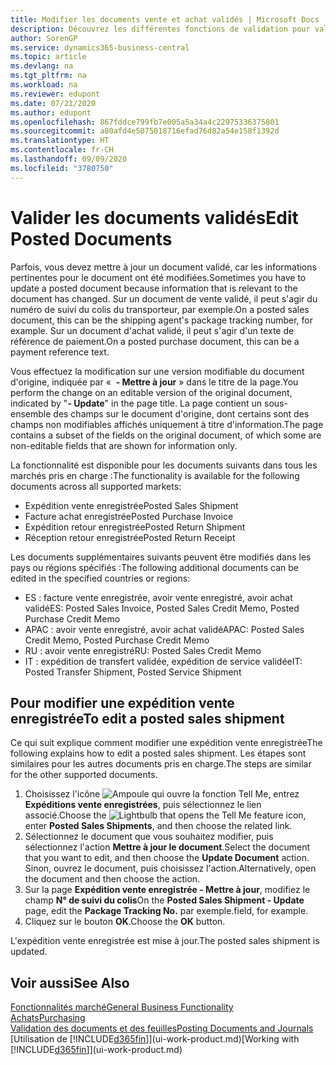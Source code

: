 ```yaml
---
title: Modifier les documents vente et achat validés | Microsoft Docs
description: Découvrez les différentes fonctions de validation pour valider les documents achat et comment mettre à jour les documents validés.
author: SorenGP
ms.service: dynamics365-business-central
ms.topic: article
ms.devlang: na
ms.tgt_pltfrm: na
ms.workload: na
ms.reviewer: edupont
ms.date: 07/21/2020
ms.author: edupont
ms.openlocfilehash: 867fddce799fb7e005a5a34a4c22975336375801
ms.sourcegitcommit: a80afd4e5075018716efad76d82a54e158f1392d
ms.translationtype: HT
ms.contentlocale: fr-CH
ms.lasthandoff: 09/09/2020
ms.locfileid: "3780750"
---
```

# <a name="edit-posted-documents"></a><span data-ttu-id="7ecb9-103">Valider les documents validés</span><span class="sxs-lookup"><span data-stu-id="7ecb9-103">Edit Posted Documents</span></span>

<span data-ttu-id="7ecb9-104">Parfois, vous devez mettre à jour un document validé, car les informations pertinentes pour le document ont été modifiées.</span><span class="sxs-lookup"><span data-stu-id="7ecb9-104">Sometimes you have to update a posted document because information that is relevant to the document has changed.</span></span> <span data-ttu-id="7ecb9-105">Sur un document de vente validé, il peut s'agir du numéro de suivi du colis du transporteur, par exemple.</span><span class="sxs-lookup"><span data-stu-id="7ecb9-105">On a posted sales document, this can be the shipping agent's package tracking number, for example.</span></span> <span data-ttu-id="7ecb9-106">Sur un document d'achat validé, il peut s'agir d'un texte de référence de paiement.</span><span class="sxs-lookup"><span data-stu-id="7ecb9-106">On a posted purchase document, this can be a payment reference text.</span></span>

<span data-ttu-id="7ecb9-107">Vous effectuez la modification sur une version modifiable du document d'origine, indiquée par «  **- Mettre à jour** » dans le titre de la page.</span><span class="sxs-lookup"><span data-stu-id="7ecb9-107">You perform the change on an editable version of the original document, indicated by "**- Update**" in the page title.</span></span> <span data-ttu-id="7ecb9-108">La page contient un sous-ensemble des champs sur le document d'origine, dont certains sont des champs non modifiables affichés uniquement à titre d'information.</span><span class="sxs-lookup"><span data-stu-id="7ecb9-108">The page contains a subset of the fields on the original document, of which some are non-editable fields that are shown for information only.</span></span>

<span data-ttu-id="7ecb9-109">La fonctionnalité est disponible pour les documents suivants dans tous les marchés pris en charge :</span><span class="sxs-lookup"><span data-stu-id="7ecb9-109">The functionality is available for the following documents across all supported markets:</span></span>

- <span data-ttu-id="7ecb9-110">Expédition vente enregistrée</span><span class="sxs-lookup"><span data-stu-id="7ecb9-110">Posted Sales Shipment</span></span>
- <span data-ttu-id="7ecb9-111">Facture achat enregistrée</span><span class="sxs-lookup"><span data-stu-id="7ecb9-111">Posted Purchase Invoice</span></span>
- <span data-ttu-id="7ecb9-112">Expédition retour enregistrée</span><span class="sxs-lookup"><span data-stu-id="7ecb9-112">Posted Return Shipment</span></span>
- <span data-ttu-id="7ecb9-113">Réception retour enregistrée</span><span class="sxs-lookup"><span data-stu-id="7ecb9-113">Posted Return Receipt</span></span>

<span data-ttu-id="7ecb9-114">Les documents supplémentaires suivants peuvent être modifiés dans les pays ou régions spécifiés :</span><span class="sxs-lookup"><span data-stu-id="7ecb9-114">The following additional documents can be edited in the specified countries or regions:</span></span>

- <span data-ttu-id="7ecb9-115">ES : facture vente enregistrée, avoir vente enregistré, avoir achat validé</span><span class="sxs-lookup"><span data-stu-id="7ecb9-115">ES: Posted Sales Invoice, Posted Sales Credit Memo, Posted Purchase Credit Memo</span></span>
- <span data-ttu-id="7ecb9-116">APAC : avoir vente enregistré, avoir achat validé</span><span class="sxs-lookup"><span data-stu-id="7ecb9-116">APAC: Posted Sales Credit Memo, Posted Purchase Credit Memo</span></span>
- <span data-ttu-id="7ecb9-117">RU : avoir vente enregistré</span><span class="sxs-lookup"><span data-stu-id="7ecb9-117">RU: Posted Sales Credit Memo</span></span>
- <span data-ttu-id="7ecb9-118">IT : expédition de transfert validée, expédition de service validée</span><span class="sxs-lookup"><span data-stu-id="7ecb9-118">IT: Posted Transfer Shipment, Posted Service Shipment</span></span>

## <a name="to-edit-a-posted-sales-shipment"></a><span data-ttu-id="7ecb9-119">Pour modifier une expédition vente enregistrée</span><span class="sxs-lookup"><span data-stu-id="7ecb9-119">To edit a posted sales shipment</span></span>

<span data-ttu-id="7ecb9-120">Ce qui suit explique comment modifier une expédition vente enregistrée</span><span class="sxs-lookup"><span data-stu-id="7ecb9-120">The following explains how to edit a posted sales shipment.</span></span> <span data-ttu-id="7ecb9-121">Les étapes sont similaires pour les autres documents pris en charge.</span><span class="sxs-lookup"><span data-stu-id="7ecb9-121">The steps are similar for the other supported documents.</span></span>

1. <span data-ttu-id="7ecb9-122">Choisissez l'icône ![Ampoule qui ouvre la fonction Tell Me](media/ui-search/search_small.png "Dites-moi ce que vous voulez faire"), entrez **Expéditions vente enregistrées**, puis sélectionnez le lien associé.</span><span class="sxs-lookup"><span data-stu-id="7ecb9-122">Choose the ![Lightbulb that opens the Tell Me feature](media/ui-search/search_small.png "Tell me what you want to do") icon, enter **Posted Sales Shipments**, and then choose the related link.</span></span>
2. <span data-ttu-id="7ecb9-123">Sélectionnez le document que vous souhaitez modifier, puis sélectionnez l'action **Mettre à jour le document**.</span><span class="sxs-lookup"><span data-stu-id="7ecb9-123">Select the document that you want to edit, and then choose the **Update Document** action.</span></span> <span data-ttu-id="7ecb9-124">Sinon, ouvrez le document, puis choisissez l'action.</span><span class="sxs-lookup"><span data-stu-id="7ecb9-124">Alternatively, open the document and then choose the action.</span></span>
3. <span data-ttu-id="7ecb9-125">Sur la page **Expédition vente enregistrée - Mettre à jour**, modifiez le champ **N° de suivi du colis**</span><span class="sxs-lookup"><span data-stu-id="7ecb9-125">On the **Posted Sales Shipment - Update** page, edit the **Package Tracking No.**</span></span> <span data-ttu-id="7ecb9-126">par exemple.</span><span class="sxs-lookup"><span data-stu-id="7ecb9-126">field, for example.</span></span>
4. <span data-ttu-id="7ecb9-127">Cliquez sur le bouton **OK**.</span><span class="sxs-lookup"><span data-stu-id="7ecb9-127">Choose the **OK** button.</span></span>

<span data-ttu-id="7ecb9-128">L'expédition vente enregistrée est mise à jour.</span><span class="sxs-lookup"><span data-stu-id="7ecb9-128">The posted sales shipment is updated.</span></span>

## <a name="see-also"></a><span data-ttu-id="7ecb9-129">Voir aussi</span><span class="sxs-lookup"><span data-stu-id="7ecb9-129">See Also</span></span>

[<span data-ttu-id="7ecb9-130">Fonctionnalités marché</span><span class="sxs-lookup"><span data-stu-id="7ecb9-130">General Business Functionality</span></span>](ui-across-business-areas.md)  
[<span data-ttu-id="7ecb9-131">Achats</span><span class="sxs-lookup"><span data-stu-id="7ecb9-131">Purchasing</span></span>](purchasing-manage-purchasing.md)  
[<span data-ttu-id="7ecb9-132">Validation des documents et des feuilles</span><span class="sxs-lookup"><span data-stu-id="7ecb9-132">Posting Documents and Journals</span></span>](ui-post-documents-journals.md)  
<span data-ttu-id="7ecb9-133">[Utilisation de [!INCLUDE[d365fin](includes/d365fin_md.md)]](ui-work-product.md)</span><span class="sxs-lookup"><span data-stu-id="7ecb9-133">[Working with [!INCLUDE[d365fin](includes/d365fin_md.md)]](ui-work-product.md)</span></span>  
